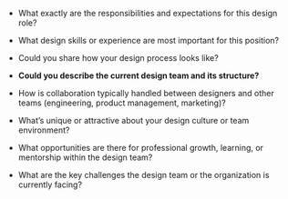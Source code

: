 - What exactly are the responsibilities and expectations for this design role?
- What design skills or experience are most important for this position?
- Could you share how your design process looks like? 


- **Could you describe the current design team and its structure?**
- How is collaboration typically handled between designers and other teams (engineering, product management, marketing)?

- What’s unique or attractive about your design culture or team environment?

- What opportunities are there for professional growth, learning, or mentorship within the design team?
- What are the key challenges the design team or the organization is currently facing?

